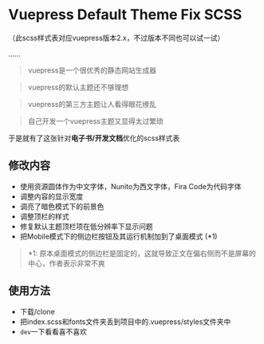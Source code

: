 # Vuepress Default Theme Fix SCSS

（此scss样式表对应vuepress版本2.x，不过版本不同也可以试一试）

......

> vuepress是一个很优秀的静态网站生成器

> vuepress的默认主题还不够理想

> vuepress的第三方主题让人看得眼花缭乱

> 自己开发一个vuepress主题又显得太过繁琐

于是就有了这张针对**电子书/开发文档**优化的scss样式表

## 修改内容

- 使用资源圆体作为中文字体，Nunito为西文字体，Fira Code为代码字体
- 调整内容的显示宽度
- 调亮了暗色模式下的前景色
- 调整顶栏的样式
- 修复默认主题顶栏项在低分辨率下显示问题
- 把Mobile模式下的侧边栏按钮及其运行机制加到了桌面模式   (*1)

> *1: 原本桌面模式的侧边栏是固定的，这就导致正文在偏右侧而不是屏幕的中心，作者表示非常不爽

## 使用方法
- 下载/clone
- 把index.scss和fonts文件夹丢到项目中的.vuepress/styles文件夹中
- `dev`一下看看喜不喜欢
